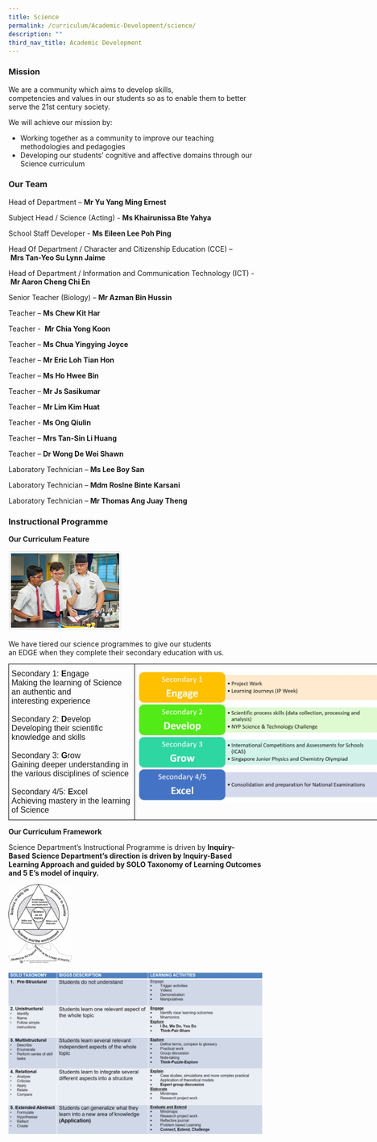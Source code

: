 ```yaml
---
title: Science
permalink: /curriculum/Academic-Development/science/
description: ""
third_nav_title: Academic Development
---
```

### Mission

We are a&nbsp;community&nbsp;which aims to develop&nbsp;skills, competencies&nbsp;and&nbsp;values&nbsp;in our students so as to enable them to better serve&nbsp;the 21st century society.

We will achieve our mission by:

*   Working together as a community to improve our teaching methodologies and pedagogies
*   Developing our students’ cognitive and affective domains through our Science curriculum

### Our Team  

Head of Department –&nbsp;**Mr Yu Yang Ming Ernest**

Subject Head / Science (Acting) -&nbsp;**Ms Khairunissa Bte Yahya**

School Staff Developer -&nbsp;**Ms Eileen Lee Poh Ping**&nbsp;

Head Of Department / Character and Citizenship Education (CCE) –&nbsp;**Mrs&nbsp;Tan-Yeo Su Lynn Jaime**

Head of Department / Information and Communication Technology (ICT) -&nbsp;**Mr Aaron Cheng Chi En**

Senior Teacher (Biology) –&nbsp;**Mr Azman Bin Hussin**

Teacher –&nbsp;**Ms Chew Kit Har**

Teacher -&nbsp; **Mr Chia Yong Koon**

Teacher –&nbsp;**Ms Chua Yingying Joyce**&nbsp;

Teacher –&nbsp;**Mr Eric Loh Tian Hon**

Teacher –&nbsp;**Ms Ho Hwee Bin**

Teacher –&nbsp;**Mr Js Sasikumar**

Teacher –&nbsp;**Mr Lim Kim Huat**

Teacher -&nbsp;**Ms Ong Qiulin**

Teacher –&nbsp;**Mrs Tan-Sin Li Huang**

Teacher –&nbsp;**Dr Wong De Wei Shawn**

Laboratory Technician –&nbsp;**Ms Lee Boy San**

Laboratory Technician –&nbsp;**Mdm Roslne Binte Karsani**

Laboratory Technician –&nbsp;**Mr Thomas Ang Juay Theng**

### Instructional Programme

**Our Curriculum Feature**

<img src="/images/science_prog1.png" style="width:45%">


We have tiered our science programmes to give our students an&nbsp;EDGE&nbsp;when they complete their secondary education with us.

<style type="text/css">
.tg  {border-collapse:collapse;border-spacing:0;margin:0px auto;}
.tg td{border-color:black;border-style:solid;border-width:1px;font-family:Arial, sans-serif;font-size:16px;
  overflow:hidden;padding:10px 5px;word-break:normal;}
.tg th{border-color:black;border-style:solid;border-width:1px;font-family:Arial, sans-serif;font-size:16px;
  font-weight:normal;overflow:hidden;padding:10px 5px;word-break:normal;}
.tg .tg-0lax{text-align:left;vertical-align:top}
</style>
<table class="tg" style="undefined;table-layout: fixed; width: 850px">
<colgroup>
<col style="width: 250px">
<col style="width: 500px">
</colgroup>
<tbody>
  <tr>
		<td class="tg-0lax">Secondary 1: <strong>E</strong>ngage<br>Making the learning of Science an authentic and <br><span style="font-weight:400;font-style:normal">interesting </span>experience<br><br><span style="font-weight:400;font-style:normal">Secondary </span>2: <strong>D</strong>evelop<br>Developing their scientific knowledge and skills<br><br>Secondary 3: <strong>G</strong>row<br>Gaining deeper understanding in the various disciplines of science<br><br>Secondary 4/5: <strong>E</strong>xcel<br>Achieving mastery in the learning of Science</td>
    <td class="tg-0lax"><img src="/images/After%20EDGE%20(Refer%20to%20word%20document).jpeg"></td>
  </tr>
</tbody>
</table>

**Our Curriculum Framework**  

Science Department’s Instructional Programme is driven by&nbsp;**Inquiry-Based**&nbsp;**Science Department’s direction is driven by Inquiry-Based Learning Approach and guided by SOLO Taxonomy of Learning Outcomes and 5 E’s model of inquiry.**


<img src="/images/Under%20Our%20curriculum%20framework_pic1.jpeg" style="width:25%">
		 
![](/images/Under%20Our%20curriculum%20framework_pic2.png)
